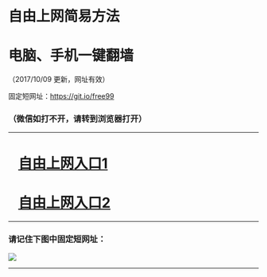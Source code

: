 ﻿# 自由上网简易方法

# 电脑、手机一键翻墙

（2017/10/09 更新，网址有效）

固定短网址：https://git.io/free99

### （微信如打不开，请转到浏览器打开）


***





# &nbsp;&nbsp; <a href="http://ft2119118162.fwq-tz-1001.info/fwqtz01.html?t=100900129402 " target="_blank">自由上网入口1</a>
# &nbsp;&nbsp; <a href="http://ft1867332057.fwq-tz-1002.info/fwqtz02.html?t=100900120188 " target="_blank">自由上网入口2</a>
***

### 请记住下图中固定短网址：

<img src="https://s3-us-west-2.amazonaws.com/fwq-1001/yjfq-20170905okok.png" /> 


***

